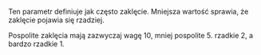 Ten parametr definiuje jak często zaklęcie. Mniejsza wartość sprawia, że zaklęcie pojawia się rzadziej.

Pospolite zaklęcia mają zazwyczaj wagę 10, mniej pospolite 5. rzadkie 2, a bardzo rzadkie 1.